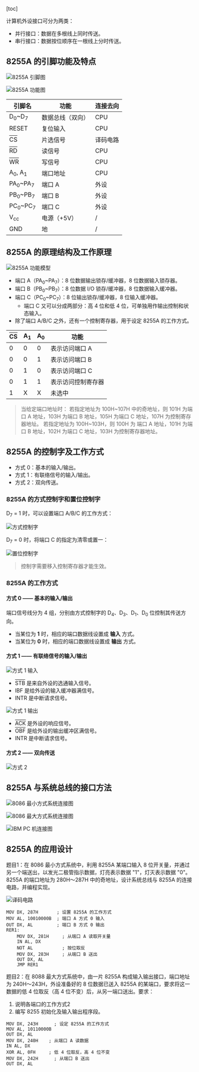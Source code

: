 [toc]

计算机外设接口可分为两类：

- 并行接口：数据在多根线上同时传送。
- 串行接口：数据按位顺序在一根线上分时传送。

## 8255A 的引脚功能及特点

![8255A 引脚图](http://oxnec2zdn.bkt.clouddn.com/microcomputer/8255AYinJiao.png)

![8255A 功能图](http://oxnec2zdn.bkt.clouddn.com/microcomputer/8255AGongNeng.png)

|引脚名|功能|连接去向|
|-|-|-|
|D<sub>0</sub>~D<sub>7</sub>|数据总线（双向）|CPU|
|RESET|复位输入|CPU|
|<span style="text-decoration:overline;">CS</span>|片选信号|译码电路|
|<span style="text-decoration:overline;">RD</span>|读信号|CPU|
|<span style="text-decoration:overline;">WR</span>|写信号|CPU|
|A<sub>0</sub>, A<sub>1</sub>|端口地址|CPU|
|PA<sub>0</sub>~PA<sub>7</sub>|端口 A|外设|
|PB<sub>0</sub>~PB<sub>7</sub>|端口 B|外设|
|PC<sub>0</sub>~PC<sub>7</sub>|端口 C|外设|
|V<sub>cc</sub>|电源（+5V）|/|
|GND|地|/|

## 8255A 的原理结构及工作原理

![8255A 功能模型](http://oxnec2zdn.bkt.clouddn.com/microcomputer/8255AModel.png)

- 端口 A（PA<sub>0</sub>~PA<sub>7</sub>）：8 位数据输出锁存/缓冲器，8 位数据输入锁存器。
- 端口 B（PB<sub>0</sub>~PB<sub>7</sub>）：8 位数据 I/O 锁存/缓冲器，8 位数据输入缓冲器。
- 端口 C（PC<sub>0</sub>~PC<sub>7</sub>）：8 位输出锁存/缓冲器，8 位输入缓冲器。
	- 端口 C 又可以分成两部分：高 4 位和低 4 位，可单独用作输出控制和状态输入。
- 除了端口 A/B/C 之外，还有一个控制寄存器，用于设定 8255A 的工作方式。

|<span style="text-decoration:overline;">CS</span>|A<sub>1</sub>|A<sub>0</sub>|功能|
|-|-|-|-|
|0|0|0|表示访问端口 A|
|0|0|1|表示访问端口 B|
|0|1|0|表示访问端口 C|
|0|1|1|表示访问控制寄存器|
|1|X|X|未选中|

> 当给定端口地址时：
	若指定地址为 100H~107H 中的奇地址，则 101H 为端口 A 地址，103H 为端口 B 地址，105H 为端口 C 地址，107H 为控制寄存器地址。
	若指定地址为 100H~103H，则 100H 为 端口 A 地址，101H 为端口 B 地址，102H 为端口 C 地址，103H 为控制寄存器地址。

## 8255A 的控制字及工作方式

- 方式 0：基本的输入/输出。
- 方式 1：有联络信号的输入/输出。
- 方式 2：双向传送。

### 8255A 的方式控制字和置位控制字

D<sub>7</sub> = 1 时，可以设置端口 A/B/C 的工作方式：

![方式控制字](http://oxnec2zdn.bkt.clouddn.com/microcomputer/FangShiKongZhiZi.png)

D<sub>7</sub> = 0 时，将端口 C 的指定为清零或置一：

![置位控制字](http://oxnec2zdn.bkt.clouddn.com/microcomputer/ZhiWeiKongZhiZI.png)

> 控制字需要移入控制寄存器才能生效。

### 8255A 的工作方式

#### 方式 0 —— 基本的输入/输出

端口信号线分为 4 组，分别由方式控制字的 D<sub>4</sub>、D<sub>3</sub>、D<sub>1</sub>、D<sub>0</sub> 位控制其传送方向。

- 当某位为 **1** 时，相应的端口数据线设置成 **输入** 方式。
- 当某位为 **0** 时，相应的端口数据线设置成 **输出** 方式。

#### 方式 1 —— 有联络信号的输入/输出

![方式 1 输入](http://oxnec2zdn.bkt.clouddn.com/microcomputer/FangShiInput1.png)

- <span style="text-decoration:overline;">STB</span> 是来自外设的选通输入信号。
- IBF 是给外设的输入缓冲器满信号。
- INTR 是中断请求信号。

![方式 1 输出](http://oxnec2zdn.bkt.clouddn.com/microcomputer/FangShiOutput1.png)

- <span style="text-decoration:overline;">ACK</span> 是外设的响应信号。
- <span style="text-decoration:overline;">OBF</span> 是给外设的输出缓冲区满信号。
- INTR 是中断请求信号。

#### 方式 2 —— 双向传送

![方式 2](http://oxnec2zdn.bkt.clouddn.com/microcomputer/FangShi2.png)

## 8255A 与系统总线的接口方法

![8086 最小方式系统连接图](http://oxnec2zdn.bkt.clouddn.com/microcomputer/8255ConnectionMN.png)

![8086 最大方式系统连接图](http://oxnec2zdn.bkt.clouddn.com/microcomputer/8255ConnectionMX.png)

![IBM PC 机连接图](http://oxnec2zdn.bkt.clouddn.com/microcomputer/8255ConnectionIBM.png)

## 8255A 的应用设计

题目1：在 8086 最小方式系统中，利用 8255A 某端口输入 8 位开关量，并通过另一个端送出，以发光二极管指示数据，灯亮表示数据 "1"，灯灭表示数据 "0"。8255A 的端口地址为 280H～287H 中的奇地址，设计系统总线与 8255A 的连接电路，并编程实现。

![译码电路](http://oxnec2zdn.bkt.clouddn.com/microcomputer/8255Question1.png)

```
MOV DX, 287H       ; 设置 8255A 的工作方式
MOV AL, 10010000B  ; 端口 A 方式 0 输入
OUT DX, AL         ; 端口 B 方式 0 输出
RER1:
	MOV DX, 281H     ; 从端口 A 读取开关量
	IN AL, DX
	NOT AL	         ; 按位取反
	MOV DX, 283H     ; 从端口 B 送出
	OUT DX, AL
	JMP RER1
```

题目2：在 8088 最大方式系统中，由一片 8255A 构成输入输出接口，端口地址为 240H～243H，外设准备好的 8 位数据已送入 8255A 的某端口，要求将这一数据的低 4 位取反（高 4 位不变）后，从另一端口送出。要求：

1. 说明各端口的工作方式2
2. 编写 8255 初始化及输入输出程序段。

```
MOV DX, 243H	  ; 设定 8255A 的工作方式
MOV AL, 10110000B
OUT DX, AL
MOV DX, 240H    ; 从端口 A 读数据
IN AL, DX
XOR AL, 0FH	    ; 低 4 位取反，高 4 位不变
MOV DX, 242H	  ; 从端口 B 送出
OUT DX, AL
```
